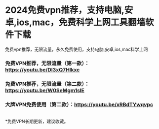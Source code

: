 # 2024免费vpn推荐，支持电脑,安卓,ios,mac，免费科学上网工具翻墙软件下载
免费vpn推荐，无限流量，永久免费使用，支持电脑,安卓,ios,mac科学上网

### 免费VPN推荐，无限流量（第一款）：https://youtu.be/DI3xQ7HIkxc
### 免费VPN推荐，无限流量（第二款）：https://youtu.be/W0SeMgm1slE
### 大牌VPN免费使用（第二款）：https://youtu.be/xRBdTYwqvpc

<br>
*免费VPN长期更新，建议收藏。
